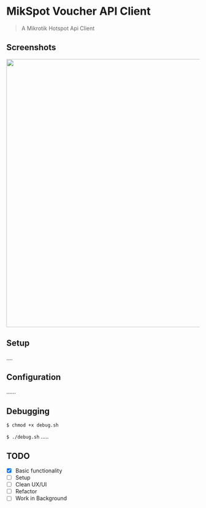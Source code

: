 # MikSpot Voucher API Client
>A Mikrotik Hotspot Api Client

## Screenshots
<img src="https://raw.githubusercontent.com/azim254/mikhmonv3/master/images/WZ5az.jpg" width="700"/>


## Setup
....

## Configuration
......

## Debugging

`$ chmod +x debug.sh`

`$ ./debug.sh`
.....

## TODO
- [x] Basic functionality 
- [ ] Setup
- [ ] Clean UX/UI
- [ ] Refactor
- [ ] Work in Background
